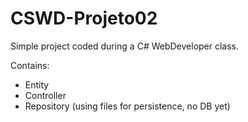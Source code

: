 # CSWD-Projeto02

Simple project coded during a C# WebDeveloper class.

Contains:
* Entity
* Controller
* Repository (using files for persistence, no DB yet)
